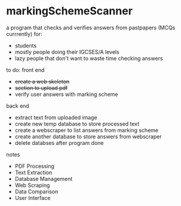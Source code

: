 # markingSchemeScanner
a program that checks and verifies answers from pastpapers (MCQs currrently)
for:
- students
- mostly people doing their IGCSES/A levels
- lazy people that don't want to waste time checking answers

to do:
front end
* ~~create a web skeleton~~
* ~~section to upload pdf~~
* verify user answers with marking scheme

back end
* extract text from uploaded image
* create new temp database to store processed text
* create a webscraper to list answers from marking scheme
* create another database to store answers from webscraper
* delete databses after program done

notes
- PDF Processing
- Text Extraction
- Database Management
- Web Scraping
- Data Comparison
- User Interface